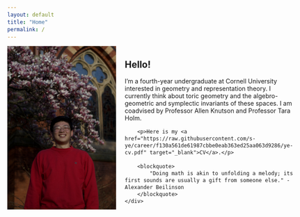 ```yaml
---
layout: default
title: "Home"
permalink: /
---
```


<div style="display: flex; align-items: flex-start;">
    <img src="me-in-red.jpeg" width="250" height="auto" style="margin-right: 20px; float: left;" alt="Profile Picture" />
    <div>
        <h2>Hello!</h2>
        <p>I’m a fourth-year undergraduate at Cornell University interested in geometry and representation theory. I currently think about toric geometry and the algebro-geometric and symplectic invariants of these spaces. I am coadvised by Professor Allen Knutson and Professor Tara Holm.</p>
        
        <p>Here is my <a href="https://raw.githubusercontent.com/s-ye/career/f130a561de61987cbbe0eab363ed25aa063d9286/ye-cv.pdf" target="_blank">CV</a>.</p>
        
        <blockquote>
            "Doing math is akin to unfolding a melody; its first sounds are usually a gift from someone else." - Alexander Beilinson
        </blockquote>
    </div>
</div>
